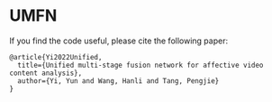 # UMFN

If you find the code useful, please cite the following paper:

```
@article{Yi2022Unified,
  title={Unified multi-stage fusion network for affective video content analysis},
  author={Yi, Yun and Wang, Hanli and Tang, Pengjie}
}
``` 
